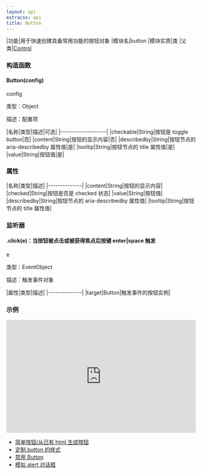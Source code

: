 ```yaml
---
layout: api
extracss: api
title: Button
---
```


|功能|用于快速创建具备常用功能的按钮对象
|模块名|button
|模块实质|类
|父类|[Control]()

### 构造函数

<div class="function" markdown="1">

#### Button(config)

<div class="detail" markdown="1">

config

类型：Object

描述：配置项

|名称|类型|描述|可选|
|-------------------|
|checkable|String|按钮是 toggle button|否|
|content|String|按钮的显示内容|否|
|describedby|String|按钮节点的 aria-describedby 属性值|是|
|tooltip|String|按钮节点的 title 属性值|是|
|value|String|按钮值|是|

</div>

</div>

### 属性

|名称|类型|描述|
|--------------|
|content|String|按钮的显示内容|
|checked|String|按钮是否是 checked 状态|
|value|String|按钮值|
|describedby|String|按钮节点的 aria-describedby 属性值|
|tooltip|String|按钮节点的 title 属性值|

### 监听器

<div class="function" markdown="1">

#### .click(e)：当按钮被点击或被获得焦点后按键 enter|space 触发

<div class="detail" markdown="1">

e

类型：EventObject

描述：触发事件对象

|属性|类型|描述|
|--------------|
|target|Button|触发事件的按钮实例|

</div>

</div>

### 示例

<iframe width="100%" height="300" src="http://jsfiddle.net/kissyLearning/9nD6X/1/embedded/" allowfullscreen="allowfullscreen" frameborder="0"></iframe>

- [简单按钮/从已有 html 生成按钮](http://docs.kissyui.com/1.4/docs/html/demo/button/demo1.html)
- [定制 button 的样式](http://docs.kissyui.com/1.4/docs/html/demo/button/demo2.html)
- [禁用 Button](http://docs.kissyui.com/1.4/docs/html/demo/button/demo3.html)
- [模拟 alert 对话框](http://docs.kissyui.com/1.4/docs/html/demo/button/demo4.html)